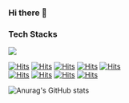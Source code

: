 ### Hi there 👋

<!--
**Yangs1s/Yangs1s** is a ✨ _special_ ✨ repository because its `README.md` (this file) appears on your GitHub profile.

Here are some ideas to get you started:

- 🔭 I’m currently working on ...
- 🌱 I’m currently learning ...
- 👯 I’m looking to collaborate on ...
- 🤔 I’m looking for help with ...
- 💬 Ask me about ...
- 📫 How to reach me: ...
- 😄 Pronouns: ...
- ⚡ Fun fact: ...
-->
### Tech Stacks 


<img src="https://img.shields.io/badge/vue-#4FC08D?style=flat-square&logo=vuedotjs&logoColor=#4FC08D"/>

  [![Hits](https://hits.seeyoufarm.com/api/count/incr/badge.svg?url=https%3A%2F%2Fgithub.com%2FYangs1s%2FYangs1s&title_bg=%23258625&icon=vue-dot-js.svg&icon_color=%23E7E7E7&title=vue&edge_flat=true)](https://hits.seeyoufarm.com)
  [![Hits](https://hits.seeyoufarm.com/api/count/incr/badge.svg?url=https%3A%2F%2Fgithub.com%2FYangs1s%2FYangs1s&count_bg=%23000000&title_bg=%236BC5C8&icon=react.svg&icon_color=%23494949&title=React&edge_flat=true)](https://hits.seeyoufarm.com)
  [![Hits](https://hits.seeyoufarm.com/api/count/incr/badge.svg?url=https%3A%2F%2Fgithub.com%2FYangs1s%2FYangs1s&count_bg=%23000000&title_bg=%234789F3&icon=typescript.svg&icon_color=%23FFFFFF&title=TypeScript&edge_flat=true)](https://hits.seeyoufarm.com)
  [![Hits](https://hits.seeyoufarm.com/api/count/incr/badge.svg?url=https%3A%2F%2Fgithub.com%2FYangs1s%2FYangs1s&count_bg=%23000000&title_bg=%23F3EB47&icon=javascript.svg&icon_color=%23FFFFFF&title=JavaScript&edge_flat=true)](https://hits.seeyoufarm.com)
[![Hits](https://hits.seeyoufarm.com/api/count/incr/badge.svg?url=https%3A%2F%2Fgithub.com%2FYangs1s%2FYangs1s&count_bg=%23000000&title_bg=%23000000&icon=next-dot-js.svg&icon_color=%23FFFFFF&title=Nextjs&edge_flat=true)](https://hits.seeyoufarm.com)
<br/>
[![Hits](https://hits.seeyoufarm.com/api/count/incr/badge.svg?url=https%3A%2F%2Fgithub.com%2FYangs1s%2FYangs1s&count_bg=%23000000&title_bg=%2397D2D7&icon=tailwindcss.svg&icon_color=%23FFFFFF&title=tailwind&edge_flat=true)](https://hits.seeyoufarm.com)
[![Hits](https://hits.seeyoufarm.com/api/count/incr/badge.svg?url=https%3A%2F%2Fgithub.com%2FYangs1s%2FYangs1s&count_bg=%23000000&title_bg=%233005E7&icon=css3.svg&icon_color=%23FFFFFF&title=css&edge_flat=true)](https://hits.seeyoufarm.com)
[![Hits](https://hits.seeyoufarm.com/api/count/incr/badge.svg?url=https%3A%2F%2Fgithub.com%2FYangs1s%2FYangs1s&count_bg=%23000000&title_bg=%23F77B16&icon=html5.svg&icon_color=%23FFFFFF&title=HTML&edge_flat=true)](https://hits.seeyoufarm.com)
[![Hits](https://hits.seeyoufarm.com/api/count/incr/badge.svg?url=https%3A%2F%2Fgithub.com%2FYangs1s%2FYangs1s&count_bg=%23000000&title_bg=%23FFB488&icon=styled-components.svg&icon_color=%23FFFFFF&title=Styled-Component&edge_flat=true)](https://hits.seeyoufarm.com)


![Anurag's GitHub stats](https://github-readme-stats.vercel.app/api?username=Yangs1s&show_icons=true&theme=radical)
